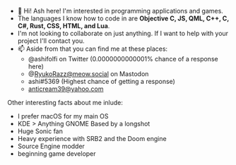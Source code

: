 - 👋 Hi! Ash here! I'm interested in programming applications and games.
- The languages I know how to code in are **Objective C, JS, QML, C++, C, C#, Rust, CSS, HTML, and Lua**.
- I'm not looking to collaborate on just anything. If I want to help with your project I'll contact you.
- 📫 Aside from that you can find me at these places:
  - @ashifolfi on Twitter (0.0000000000001% chance of a response here)
  - @RyukoRazz@meow.social on Mastodon
  - ashi#5369 (Highest chance of getting a response)
  - anticream39@yahoo.com

Other interesting facts about me inlude:
  - I prefer macOS for my main OS
  - KDE > Anything GNOME Based by a longshot
  - Huge Sonic fan
  - Heavy experience with SRB2 and the Doom engine
  - Source Engine modder
  - beginning game developer
  
<!---
ashifolfi/ashifolfi is a ✨ special ✨ repository because its `README.md` (this file) appears on your GitHub profile.
You can click the Preview link to take a look at your changes.
--->
